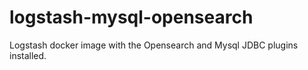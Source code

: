 # logstash-mysql-opensearch

Logstash docker image with the Opensearch and Mysql JDBC plugins installed.
